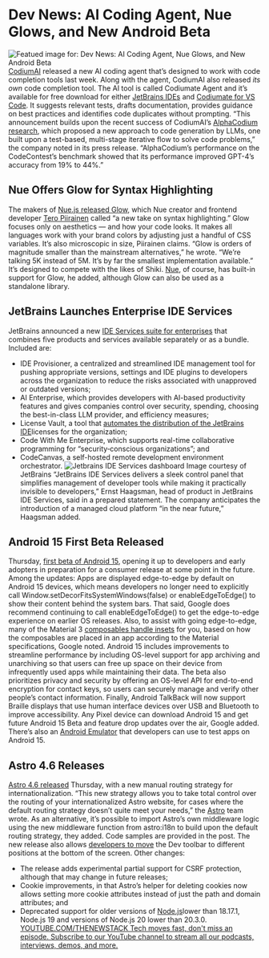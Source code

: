 # Dev News: AI Coding Agent, Nue Glows, and New Android Beta
![Featued image for: Dev News: AI Coding Agent, Nue Glows, and New Android Beta](https://cdn.thenewstack.io/media/2024/04/d8b458d6-dev_news_img-2-2-1024x577.png)
[CodiumAI](https://www.codium.ai/) released a new AI coding agent that’s designed to work with code completion tools last week. Along with the agent, CodiumAI also released *its own* code completion tool.
The AI tool is called Codiumate Agent and it’s available for free download for either
[JetBrains IDEs](https://plugins.jetbrains.com/plugin/21206-codiumate--code-test-and-review-with-confidence--by-codiumai) and [Codiumate for VS Code](https://marketplace.visualstudio.com/items?itemName=Codium.codium). It suggests relevant tests, drafts documentation, provides guidance on best practices and identifies code duplicates without prompting.
“This announcement builds upon the recent success of CodiumAI’s
[AlphaCodium research](https://github.com/Codium-ai/AlphaCodium), which proposed a new approach to code generation by LLMs, one built upon a test-based, multi-stage iterative flow to solve code problems,” the company noted in its press release. “AlphaCodium’s performance on the CodeContest’s benchmark showed that its performance improved GPT-4’s accuracy from 19% to 44%.”
## Nue Offers Glow for Syntax Highlighting
The makers of
[Nue.js released Glow](https://nuejs.org/blog/introducing-glow), which Nue creator and frontend developer [Tero Piirainen](https://www.linkedin.com/in/tipiirai/?originalSubdomain=fi) called “a new take on syntax highlighting.”
Glow focuses only on aesthetics — and how your code looks. It makes all languages work with your brand colors by adjusting just a handful of CSS variables. It’s also microscopic in size, Piirainen claims.
“Glow is orders of magnitude smaller than the mainstream alternatives,” he wrote. “We’re talking 5K instead of 5M. It’s by far the smallest implementation available.”
It’s designed to compete with the likes of Shiki.
[Nue](https://thenewstack.io/dev-news-a-nue-frontend-dev-tool-panda-and-bun-updates/), of course, has built-in support for Glow, he added, although Glow can also be used as a standalone library.
## JetBrains Launches Enterprise IDE Services
JetBrains announced a new
[IDE Services suite for enterprises](https://www.jetbrains.com/ide-services/) that combines five products and services available separately or as a bundle. Included are:
- IDE Provisioner, a centralized and streamlined IDE management tool for pushing appropriate versions, settings and IDE plugins to developers across the organization to reduce the risks associated with unapproved or outdated versions;
- AI Enterprise, which provides developers with AI-based productivity features and gives companies control over security, spending, choosing the best-in-class LLM provider, and efficiency measures;
- License Vault, a tool that
[automates the distribution of the JetBrains IDE](https://thenewstack.io/gitpod-brings-automated-environments-to-jetbrains-ides/)licenses for the organization;
- Code With Me Enterprise, which supports real-time collaborative programming for “security‑conscious organizations”; and
- CodeCanvas, a self-hosted remote development environment orchestrator.
![Jetbrains IDE Services dashboard](https://cdn.thenewstack.io/media/2024/04/00bf51e5-jetbrainsideservices.png)
Image courtesy of JetBrains
“JetBrains IDE Services delivers a sleek control panel that simplifies management of developer tools while making it practically invisible to developers,” Ernst Haagsman, head of product in JetBrains IDE Services, said in a prepared statement.
The company anticipates the introduction of a managed cloud platform “in the near future,” Haagsman added.
## Android 15 First Beta Released
Thursday,
[first beta of Android 15](https://developer.android.com/about/versions/15/overview#pixel), opening it up to developers and early adopters in preparation for a consumer release at some point in the future.
Among the updates: Apps are displayed edge-to-edge by default on Android 15 devices, which means developers no longer need to explicitly call
Window.setDecorFitsSystemWindows(false) or
enableEdgeToEdge() to show their content behind the system bars. That said, Google does recommend continuing to call
enableEdgeToEdge() to get the edge-to-edge experience on earlier OS releases. Also, to assist with going edge-to-edge, many of the Material 3
[composables handle insets](https://developer.android.com/develop/ui/compose/layouts/insets#inset-handling) for you, based on how the composables are placed in an app according to the Material specifications, Google noted.
Android 15 includes improvements to streamline performance by including OS-level support for app archiving and unarchiving so that users can free up space on their device from infrequently used apps while maintaining their data. The beta also prioritizes privacy and security by offering an OS-level API for end-to-end encryption for contact keys, so users can securely manage and verify other people’s contact information.
Finally, Android TalkBack will now support Braille displays that use human interface devices over USB and Bluetooth to improve accessibility.
Any Pixel device can download Android 15 and get future Android 15 Beta and feature drop updates over the air, Google added. There’s also an
[Android Emulator](https://developer.android.com/about/versions/15/get) that developers can use to test apps on Android 15.
## Astro 4.6 Releases
[Astro 4.6 released](https://astro.build/blog/astro-460/) Thursday, with a new manual routing strategy for internationalization.
“This new strategy allows you to take total control over the routing of your internationalized Astro website, for cases where the default routing strategy doesn’t quite meet your needs,” the
[Astro](https://thenewstack.io/astros-journey-from-static-site-generator-to-next-js-rival/) team wrote.
As an alternative, it’s possible to import Astro’s own middleware logic using the new middleware function from astro:i18n to build upon the default routing strategy, they added. Code samples are provided in the post.
The new release also allows
[developers to move](https://thenewstack.io/tips-for-developers-moving-sectors-in-the-software-industry/) the Dev toolbar to different positions at the bottom of the screen. Other changes:
- The release adds experimental partial support for CSRF protection, although that may change in future releases;
- Cookie improvements, in that Astro’s helper for deleting cookies now allows setting more cookie attributes instead of just the path and domain attributes; and
- Deprecated support for older versions of
[Node.js](https://thenewstack.io/dev-news-django-updates-storybook-7-6-and-node-js-20-beta/)lower than 18.17.1, Node.js 19 and versions of Node.js 20 lower than 20.3.0. [
YOUTUBE.COM/THENEWSTACK
Tech moves fast, don't miss an episode. Subscribe to our YouTube
channel to stream all our podcasts, interviews, demos, and more.
](https://youtube.com/thenewstack?sub_confirmation=1)